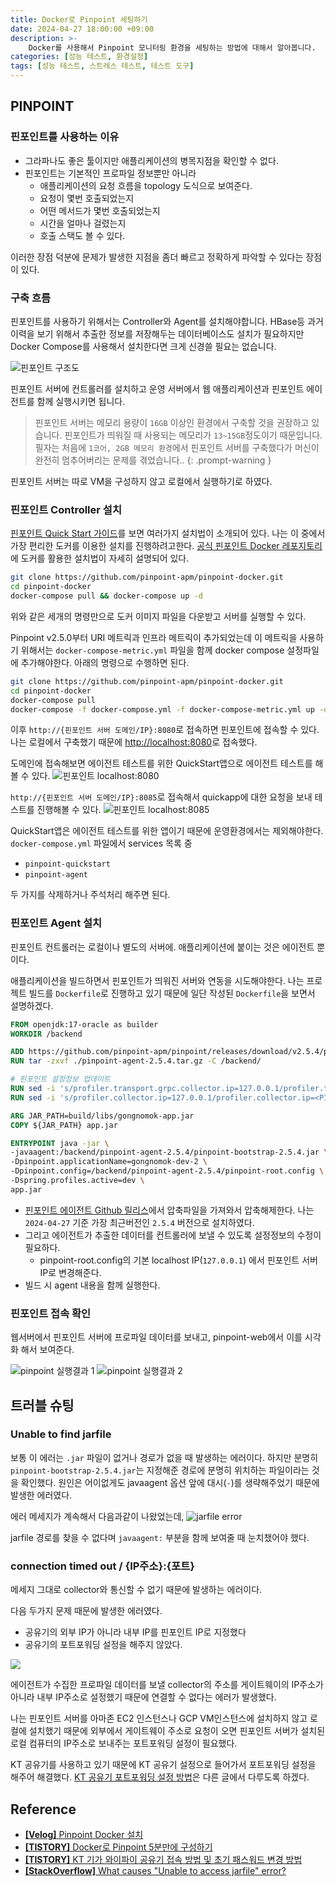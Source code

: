 ```yaml
---
title: Docker로 Pinpoint 세팅하기
date: 2024-04-27 18:00:00 +09:00
description: >-
    Docker를 사용해서 Pinpoint 모니터링 환경을 세팅하는 방법에 대해서 알아봅니다.
categories: [성능 테스트, 환경설정]
tags: [성능 테스트, 스트레스 테스트, 테스트 도구]
---
```


## PINPOINT

### 핀포인트를 사용하는 이유
- 그라파나도 좋은 툴이지만 애플리케이션의 병목지점을 확인할 수 없다.
- 핀포인트는 기본적인 프로파일 정보뿐만 아니라 
    - 애플리케이션의 요청 흐름을 topology 도식으로 보여준다.
    - 요청이 몇번 호출되었는지
    - 어떤 메서드가 몇번 호출되었는지
    - 시간을 얼마나 걸렸는지
    - 호출 스택도 볼 수 있다.

이러한 장점 덕분에 문제가 발생한 지점을 좀더 빠르고 정확하게 파악할 수 있다는 장점이 있다.

### 구축 흐름
핀포인트를 사용하기 위해서는 Controller와 Agent를 설치해야합니다. HBase등 과거이력을 보기 위해서 추출한 정보를 저장해두는 데이터베이스도 설치가 필요하지만 Docker Compose를 사용해서 설치한다면 크게 신경쓸 필요는 없습니다.

![핀포인트 구조도](https://github.com/mynameisjaehoon/mynameisjaehoon.github.io/assets/76734067/6f04c7d3-d722-4c62-8bc8-9000e3dc8fee)

핀포인트 서버에 컨트롤러를 설치하고 운영 서버에서 웹 애플리케이션과 핀포인트 에이전트를 함께 실행시키면 됩니다.

> 핀포인트 서버는 메모리 용량이 `16GB` 이상인 환경에서 구축할 것을 권장하고 있습니다. 핀포인트가 띄워질 때 사용되는 메모리가 `13~15GB`정도이기 때문입니다. 필자는 처음에 `1코어, 2GB 메모리 환경`에서 핀포인트 서버를 구축했다가 머신이 완전히 멈추어버리는 문제를 겪었습니다..
{: .prompt-warning }

핀포인트 서버는 따로 VM을 구성하지 않고 로컬에서 실행하기로 하였다.

### 핀포인트 Controller 설치
[핀포인트 Quick Start 가이드](https://pinpoint-apm.github.io/pinpoint/quickstart.html)를 보면 여러가지 설치법이 소개되어 있다. 나는 이 중에서 가장 편리한 도커를 이용한 설치를 진행하려고한다. [공식 핀포인트 Docker 레포지토리](https://github.com/pinpoint-apm/pinpoint-docker)에 도커를 활용한 설치법이 자세히 설명되어 있다.

```sh
git clone https://github.com/pinpoint-apm/pinpoint-docker.git
cd pinpoint-docker
docker-compose pull && docker-compose up -d
```
위와 같은 세개의 명령만으로 도커 이미지 파일을 다운받고 서버를 실행할 수 있다.

Pinpoint v2.5.0부터 URI 메트릭과 인프라 메트릭이 추가되었는데 이 메트릭을 사용하기 위해서는 `docker-compose-metric.yml` 파일을 함께 docker compose 설정파일에 추가해야한다. 아래의 명령으로 수행하면 된다. 

```sh
git clone https://github.com/pinpoint-apm/pinpoint-docker.git
cd pinpoint-docker
docker-compose pull
docker-compose -f docker-compose.yml -f docker-compose-metric.yml up -d
```

이후 `http://{핀포인트 서버 도메인/IP}:8080`로 접속하면 핀포인트에 접속할 수 있다. 나는 로컬에서 구축했기 때문에 [http://localhost:8080](http://localhost:8080)로 접속했다. 

도메인에 접속해보면 에이전트 테스트를 위한 QuickStart앱으로 에이전트 테스트를 해볼 수 있다.
![핀포인트 localhost:8080](https://github.com/mynameisjaehoon/mynameisjaehoon.github.io/assets/76734067/1b62d353-13c5-46c0-bf81-5c1ebac6ee8d)


`http://{핀포인트 서버 도메인/IP}:8085`로 접속해서 quickapp에 대한 요청을 보내 테스트를 진행해볼 수 있다.
![핀포인트 localhost:8085](https://github.com/mynameisjaehoon/mynameisjaehoon.github.io/assets/76734067/a4403ac3-2977-4d82-8a28-d37e4855f1bf)

QuickStart앱은 에이전트 테스트를 위한 앱이기 때문에 운영환경에서는 제외해야한다. <br>
`docker-compose.yml` 파일에서 services 목록 중 

- `pinpoint-quickstart`
- `pinpoint-agent` 

두 가지를 삭제하거나 주석처리 해주면 된다.

### 핀포인트 Agent 설치
핀포인트 컨트롤러는 로컬이나 별도의 서버에. 애플리케이션에 붙이는 것은 에이전트 뿐이다.

애플리케이션을 빌드하면서 핀포인트가 띄워진 서버와 연동을 시도해야한다. 나는 프로젝트 빌드를 `Dockerfile`로 진행하고 있기 때문에 일단 작성된 `Dockerfile`을 보면서 설명하겠다.

```dockerfile
FROM openjdk:17-oracle as builder
WORKDIR /backend

ADD https://github.com/pinpoint-apm/pinpoint/releases/download/v2.5.4/pinpoint-agent-2.5.4.tar.gz /backend/
RUN tar -zxvf ./pinpoint-agent-2.5.4.tar.gz -C /backend/

# 핀포인트 설정정보 업데이트
RUN sed -i 's/profiler.transport.grpc.collector.ip=127.0.0.1/profiler.transport.grpc.collector.ip=<PINPOINT IP주소>/g' pinpoint-agent-2.5.4/pinpoint-root.config
RUN sed -i 's/profiler.collector.ip=127.0.0.1/profiler.collector.ip=<PINPOINT IP주소>/g' pinpoint-agent-2.5.4/pinpoint-root.config

ARG JAR_PATH=build/libs/gongnomok-app.jar
COPY ${JAR_PATH} app.jar

ENTRYPOINT java -jar \
-javaagent:/backend/pinpoint-agent-2.5.4/pinpoint-bootstrap-2.5.4.jar \
-Dpinpoint.applicationName=gongnomok-dev-2 \
-Dpinpoint.config=/backend/pinpoint-agent-2.5.4/pinpoint-root.config \
-Dspring.profiles.active=dev \
app.jar
```

- [핀포인트 에이전트 Github 릴리스](https://github.com/pinpoint-apm/pinpoint-docker/releases)에서 압축파일을 가져와서 압축해제한다. 나는 `2024-04-27` 기준 가장 최근버전인 `2.5.4` 버전으로 설치하였다.
- 그리고 에이전트가 추출한 데이터를 컨트롤러에 보낼 수 있도록 설정정보의 수정이 필요하다.
    - pinpoint-root.config의 기본 localhost IP(`127.0.0.1`) 에서 핀포인트 서버 IP로 변경해준다.
- 빌드 시 agent 내용을 함께 실행한다.

### 핀포인트 접속 확인
웹서버에서 핀포인트 서버에 프로파일 데이터를 보내고, pinpoint-web에서 이를 시각화 해서 보여준다.

![pinpoint 실행결과 1](https://github.com/mynameisjaehoon/mynameisjaehoon.github.io/assets/76734067/bd41c91b-3997-46c7-87dd-2c2c337fe97a)
![pinpoint 실행결과 2](https://github.com/mynameisjaehoon/mynameisjaehoon.github.io/assets/76734067/b4ed3209-af0a-4398-902b-8d38c6a07ea5)

## 트러블 슈팅
### Unable to find jarfile
보통 이 에러는 `.jar` 파일이 없거나 경로가 없을 때 발생하는 에러이다. 하지만 분명히 `pinpoint-bootstrap-2.5.4.jar`는 지정해준 경로에 분명히 위치하는 파일이라는 것을 확인했다. 원인은 어이없게도 javaagent 옵션 앞에 대시(`-`)를 생략해주었기 때문에 발생한 에러였다.

에러 메세지가 계속해서 다음과같이 나왔었는데,
![jarfile error](https://github.com/mynameisjaehoon/mynameisjaehoon.github.io/assets/76734067/51002fe5-4c58-49f5-a4fe-e24b287bb3ad)

jarfile 경로를 찾을 수 없다며 `javaagent:` 부분을 함께 보여줄 때 눈치챘어야 했다.

### connection timed out / {IP주소}:{포트}
메세지 그대로 collector와 통신할 수 없기 때문에 발생하는 에러이다. 

다음 두가지 문제 때문에 발생한 에러였다.

- 공유기의 외부 IP가 아니라 내부 IP를 핀포인트 IP로 지정했다
- 공유기의 포트포워딩 설정을 해주지 않았다.

![](https://github.com/mynameisjaehoon/mynameisjaehoon.github.io/assets/76734067/25972732-f782-4374-ae0c-5a4bbee3187f)

에이전트가 수집한 프로파일 데이터를 보낼 collector의 주소를 게이트웨이의 IP주소가 아니라 내부 IP주소로 설정했기 때문에 연결할 수 없다는 에러가 발생했다.

나는 핀포인트 서버를 아마존 EC2 인스턴스나 GCP VM인스턴스에 설치하지 않고 로컬에 설치했기 때문에 외부에서 게이트웨이 주소로 요청이 오면 핀포인트 서버가 설치된 로컬 컴퓨터의 IP주소로 보내주는 포트포워딩 설정이 필요했다. 

KT 공유기를 사용하고 있기 때문에 KT 공유기 설정으로 들어가서 포트포워딩 설정을 해주어 해결했다. [KT 공유기 포트포워딩 설정 방법](https://mynameisjaehoon.github.io/posts/KT%EA%B3%B5%EC%9C%A0%EA%B8%B0-%ED%8F%AC%ED%8A%B8%ED%8F%AC%EC%9B%8C%EB%94%A9-%EC%84%A4%EC%A0%95%ED%95%98%EA%B8%B0/)은 다른 글에서 다루도록 하겠다.


## Reference
- [**[Velog]** Pinpoint Docker 설치](https://velog.io/@csh0034/APM-Pinpoint-Docker-%EC%84%A4%EC%B9%98)
- [**[TISTORY]** Docker로 Pinpoint 5분만에 구성하기](https://peterica.tistory.com/398)
- [**[TISTORY]** KT 기가 와이파이 공유기 접속 방법 및 초기 패스워드 변경 방법](https://sharemania.tistory.com/entry/KT-%EA%B8%B0%EA%B0%80-%EC%99%80%EC%9D%B4%ED%8C%8C%EC%9D%B4-%EA%B3%B5%EC%9C%A0%EA%B8%B0-%EC%A0%91%EC%86%8D-%EB%B0%A9%EB%B2%95-%EB%B0%8F-%EC%B4%88%EA%B8%B0-%ED%8C%A8%EC%8A%A4%EC%9B%8C%EB%93%9C-%EB%B3%80%EA%B2%BD-%EB%B0%A9%EB%B2%95)
- [**[StackOverflow]** What causes "Unable to access jarfile" error?](https://stackoverflow.com/questions/11943948/what-causes-unable-to-access-jarfile-error)
